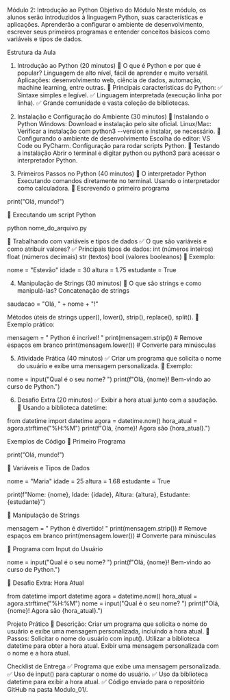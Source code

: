 Módulo 2: Introdução ao Python
Objetivo do Módulo
Neste módulo, os alunos serão introduzidos à linguagem Python, suas características e aplicações. Aprenderão a configurar o ambiente de desenvolvimento, escrever seus primeiros programas e entender conceitos básicos como variáveis e tipos de dados.

Estrutura da Aula
1. Introdução ao Python (20 minutos)
📌 O que é Python e por que é popular?
Linguagem de alto nível, fácil de aprender e muito versátil.
Aplicações: desenvolvimento web, ciência de dados, automação, machine learning, entre outras.
📌 Principais características do Python:
✅ Sintaxe simples e legível.
✅ Linguagem interpretada (execução linha por linha).
✅ Grande comunidade e vasta coleção de bibliotecas.

2. Instalação e Configuração do Ambiente (30 minutos)
📌 Instalando o Python
Windows: Download e instalação pelo site oficial.
Linux/Mac: Verificar a instalação com python3 --version e instalar, se necessário.
📌 Configurando o ambiente de desenvolvimento
Escolha do editor: VS Code ou PyCharm.
Configuração para rodar scripts Python.
📌 Testando a instalação
Abrir o terminal e digitar python ou python3 para acessar o interpretador Python.

3. Primeiros Passos no Python (40 minutos)
📌 O interpretador Python
Executando comandos diretamente no terminal.
Usando o interpretador como calculadora.
📌 Escrevendo o primeiro programa

print("Olá, mundo!")

📌 Executando um script Python

python nome_do_arquivo.py

📌 Trabalhando com variáveis e tipos de dados
✅ O que são variáveis e como atribuir valores?
✅ Principais tipos de dados:
int (números inteiros)
float (números decimais)
str (textos)
bool (valores booleanos)
📌 Exemplo:

nome = "Estevão"
idade = 30
altura = 1.75
estudante = True


4. Manipulação de Strings (30 minutos)
📌 O que são strings e como manipulá-las?
Concatenação de strings

saudacao = "Olá, " + nome + "!"

Métodos úteis de strings
upper(), lower(), strip(), replace(), split().
📌 Exemplo prático:

mensagem = "  Python é incrível!  "
print(mensagem.strip())  # Remove espaços em branco
print(mensagem.lower())  # Converte para minúsculas


5. Atividade Prática (40 minutos)
✅ Criar um programa que solicita o nome do usuário e exibe uma mensagem personalizada.
📌 Exemplo:

nome = input("Qual é o seu nome? ")
print(f"Olá, {nome}! Bem-vindo ao curso de Python.")


6. Desafio Extra (20 minutos)
✅ Exibir a hora atual junto com a saudação.
📌 Usando a biblioteca datetime:

from datetime import datetime
agora = datetime.now()
hora_atual = agora.strftime("%H:%M")
print(f"Olá, {nome}! Agora são {hora_atual}.")


Exemplos de Código
📌 Primeiro Programa

print("Olá, mundo!")

📌 Variáveis e Tipos de Dados

nome = "Maria"
idade = 25
altura = 1.68
estudante = True

print(f"Nome: {nome}, Idade: {idade}, Altura: {altura}, Estudante: {estudante}")

📌 Manipulação de Strings

mensagem = "  Python é divertido!  "
print(mensagem.strip())  # Remove espaços em branco
print(mensagem.lower())  # Converte para minúsculas

📌 Programa com Input do Usuário

nome = input("Qual é o seu nome? ")
print(f"Olá, {nome}! Bem-vindo ao curso de Python.")

📌 Desafio Extra: Hora Atual

from datetime import datetime
agora = datetime.now()
hora_atual = agora.strftime("%H:%M")
nome = input("Qual é o seu nome? ")
print(f"Olá, {nome}! Agora são {hora_atual}.")


Projeto Prático
📌 Descrição: Criar um programa que solicita o nome do usuário e exibe uma mensagem personalizada, incluindo a hora atual.
📌 Passos:
Solicitar o nome do usuário com input().
Utilizar a biblioteca datetime para obter a hora atual.
Exibir uma mensagem personalizada com o nome e a hora atual.

Checklist de Entrega
✅ Programa que exibe uma mensagem personalizada.
✅ Uso de input() para capturar o nome do usuário.
✅ Uso da biblioteca datetime para exibir a hora atual.
✅ Código enviado para o repositório GitHub na pasta Modulo_01/.

